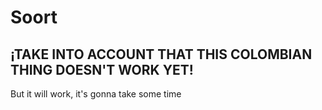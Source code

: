 # Soort

## ¡TAKE INTO ACCOUNT THAT THIS COLOMBIAN THING DOESN'T WORK YET!

But it will work, it's gonna take some time
